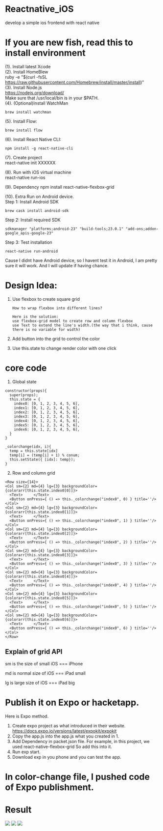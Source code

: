 # Reactnative_iOS
develop a simple ios frontend with react native

# If you are new fish, read this to install environment
(1). Install latest Xcode  
(2). Install HomeBlew   
ruby -e "$(curl -fsSL https://raw.githubusercontent.com/Homebrew/install/master/install)"  
(3). Install Node.js   
https://nodejs.org/download/  
Make sure that /usr/local/bin is in your $PATH.  
(4). (Optional)Install WatchMan  
```
brew install watchman  
```
(5). Install Flow:     
```  
brew install flow  
```
(6). Install React Native CLI:       
```
npm install -g react-native-cli
```  
(7). Create project  
react-native init XXXXXX

(8). Run with iOS virtual machine   
react-native run-ios

(9). Dependency
npm install react-native-flexbox-grid

(10). Extra
Run on Android device.  
Step 1: Install Android SDK
```
brew cask install android-sdk
```

Step 2: Install required SDK  
```
sdkmanager "platforms;android-23" "build-tools;23.0.1" "add-ons;addon-google_apis-google-23"
```

Step 3: Test installation
```
react-native run-android
```

Cause I didnt have Android device, so I havent test it in Android, I am pretty sure it will work. And I will update if having chance.  

# Design Idea:
1.  Use flexbox to create square grid  


        How to wrap flexbox into different lines?  

        Here is the solution:   
        use flexbox-grid model to create row and column flexbox   
        use Text to extend the line's width.(the way that i think, cause there is no variable for width)  
2.  Add button into the grid to control the color  

3.  Use this.state to change render color with one click

# core code
1. Global state
```
constructor(props){
  super(props);
  this.state = {
    index0: [0, 1, 2, 3, 4, 5, 6],
    index1: [0, 1, 2, 3, 4, 5, 6],
    index2: [0, 1, 2, 3, 4, 5, 6],
    index3: [0, 1, 2, 3, 4, 5, 6],
    index4: [0, 1, 2, 3, 4, 5, 6],
    index5: [0, 1, 2, 3, 4, 5, 6],
    index6: [0, 1, 2, 3, 4, 5, 6],
  }
}

_colorchange(idx, i){
  temp = this.state[idx]
  temp[i] = (temp[i] + 1) % conum;
  this.setState({ [idx]: temp});
}
```

2. Row and column grid
```
<Row size={14}>
<Col sm={2} md={4} lg={3} backgroundColor={colorarr[this.state.index0[0]]}>
  <Text>     </Text>
  <Button onPress={ () => this._colorchange("index0", 0) } title=''/>
</Col>
<Col sm={2} md={4} lg={3} backgroundColor={colorarr[this.state.index0[1]]}>
  <Text>     </Text>
  <Button onPress={ () => this._colorchange("index0", 1) } title=''/>
</Col>
<Col sm={2} md={4} lg={3} backgroundColor={colorarr[this.state.index0[2]]}>
  <Text>     </Text>
  <Button onPress={ () => this._colorchange("index0", 2) } title=''/>
</Col>
<Col sm={2} md={4} lg={3} backgroundColor={colorarr[this.state.index0[3]]}>
  <Text>     </Text>
  <Button onPress={ () => this._colorchange("index0", 3) } title=''/>
</Col>
<Col sm={2} md={4} lg={3} backgroundColor={colorarr[this.state.index0[4]]}>
  <Text>     </Text>
  <Button onPress={ () => this._colorchange("index0", 4) } title=''/>
</Col>
<Col sm={2} md={4} lg={3} backgroundColor={colorarr[this.state.index0[5]]}>
  <Text>     </Text>
  <Button onPress={ () => this._colorchange("index0", 5) } title=''/>
</Col>
<Col sm={2} md={4} lg={3} backgroundColor={colorarr[this.state.index0[6]]}>
  <Text>     </Text>
  <Button onPress={ () => this._colorchange("index0", 6) } title=''/>
</Col>
</Row>
```

## Explain of grid API
sm is the size of small iOS === iPhone

md is normal size of iOS === iPad small

lg is large size of iOS === iPad big


# Publish it on Expo or hacketapp.
Here is Expo method.
1.  Create expo project as what introduced in their website.    
https://docs.expo.io/versions/latest/expokit/expokit   
2.  Copy the app.js into the app.js what you created in 1.
3.  Add Dependency in packet.json file.
    For example, in this project, we used react-native-flexbox-grid
    So add this into it.
4.  Run exp start.
5.  Download exp in you phone and you can test the app.

# In color-change file, I pushed code of Expo publishment.

# Result
![](img/1.png)
![](img/2.png)
![](img/3.png)

